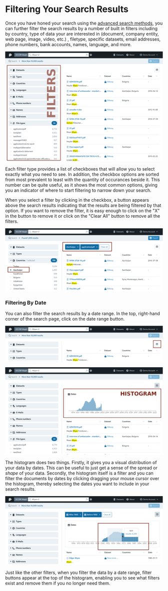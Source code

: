 # Filtering Your Search Results

Once you have honed your search using the [advanced search methods](advanced-search-methods.md), you can further filter the search results by a number of built in filters including by country, type of data your are interested in \(document, company entity, web page, image, video, etc.\) , filetype, specific datasets, email addresses, phone numbers, bank accounts, names, language, and more.

![](../../.gitbook/assets/annotated_facet_search.png)

Each filter type provides a list of checkboxes that will allow you to select exactly what you need to see. In addition, the checkbox options are sorted from most prevalent to least with the quantity of occurances beside it. This number can be quite useful, as it shows the most common options, giving you an indicator of where to start filtering to narrow down your search.

When you select a filter by clicking in the checkbox, a button appears above the search results indicating that the results are being filtered by that option. If you want to remove the filter, it is easy enough to click on the "X" in the button to remove it or click on the "Clear All" button to remove all the filters.

![](../../.gitbook/assets/annotated_facet_buttons.png.png)



### Filtering By Date

You can also filter the search results by a date range. In the top, right-hand corner of the search page, click on the date range button.

![](../../.gitbook/assets/annotated_date_filter.png.png)

![](../../.gitbook/assets/annotated_histogram_filter.png.png)

The histogram does two things. Firstly, it gives you a visual distribution of your data by dates. This can be useful to just get a sense of the spread or _shape_ of your data. Secondly, the histogram itself is a filter and you can filter the documents by dates by clicking dragging your mouse cursor over the histogram, thereby selecting the dates you want to include in your search results.

![](../../.gitbook/assets/annotated_histogram_filter_selected_cropped.png)

Just like the other filters, when you filter the data by a date range, filter buttons appear at the top of the histogram, enabling you to see what filters exist and remove them if you no longer need them.



